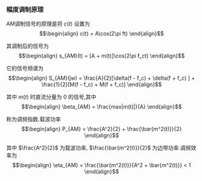 ### 幅度调制原理
AM调制信号的原理是将 $c(t)$ 设置为
$$\begin{align}
    c(t) = A\cos(2\pi ft)
\end{align}$$

其调制后的信号为
$$\begin{align}
    s_{AM}(t) = [A + m(t)]\cos(2\pi f_ct)
\end{align}$$

它的信号频谱为
$$\begin{align}
    S_{AM}(jw) = \frac{A}{2}[\delta(f -  f_c) + \delta(f + f_c) ] + \frac{1}{2}[M(f -  f_c) + M(f + f_c)]
\end{align}$$

其中 $m(t)$ 时直流分量为 $0$ 的信号,其中
$$\begin{align}
    \beta_{AM} = \frac{max|m(t)|}{A}
\end{align}$$

称为调频指数.载波功率
$$\begin{align}
    P_{AM} = \frac{A^2}{2} + \frac{\bar{m^2(t)}}{2}
\end{align}$$

其中 $\frac{A^2}{2}$ 为载波功率, $\frac{\bar{m^2(t)}}{2}$ 为边带功率.调频效率为
$$\begin{align}
    \eta_{AM} = \frac{\bar{m^2(t)}}{A^2 + \bar{m^2(t)}} < 1
\end{align}$$